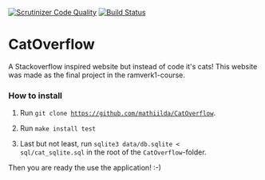 [![Scrutinizer Code Quality](https://scrutinizer-ci.com/g/mathiilda/CatOverflow/badges/quality-score.png?b=main)](https://scrutinizer-ci.com/g/mathiilda/CatOverflow/?branch=main)
[![Build Status](https://travis-ci.com/mathiilda/CatOverflow.svg?branch=main)](https://travis-ci.com/mathiilda/CatOverflow)

# CatOverflow
A Stackoverflow inspired website but instead of code it's cats! This website was made as the final project in the ramverk1-course.

### How to install
1. Run <code>git clone https://github.com/mathiilda/CatOverflow</code>.

2. Run <code>make install test</code>
  
3. Last but not least, run <code>sqlite3 data/db.sqlite < sql/cat_sqlite.sql</code> in the root of the <code>CatOverflow</code>-folder.
  
Then you are ready the use the application! :-)
